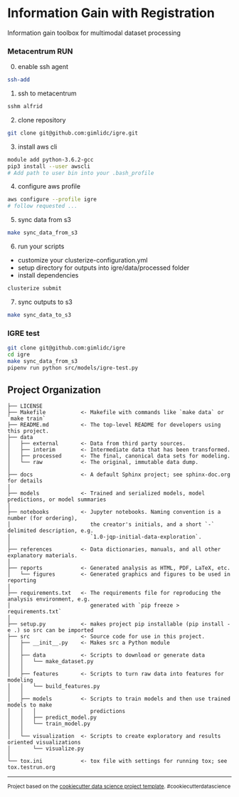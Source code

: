 Information Gain with Registration
==============================

Information gain toolbox for multimodal dataset processing

### Metacentrum RUN

0) enable ssh agent
```bash
ssh-add
```
1) ssh to metacentrum
```bash
sshm alfrid
```
2) clone repository
```bash
git clone git@github.com:gimlidc/igre.git
```
3) install aws cli
```bash
module add python-3.6.2-gcc
pip3 install --user awscli
# Add path to user bin into your .bash_profile
```
4) configure aws profile
```bash
aws configure --profile igre
# follow requested ...
```
5) sync data from s3
```bash
make sync_data_from_s3
```
6) run your scripts
- customize your clusterize-configuration.yml
- setup directory for outputs into igre/data/processed folder
- install dependencies
```bash
clusterize submit
```
7) sync outputs to s3
```bash
make sync_data_to_s3
```


### IGRE test
```bash
git clone git@github.com:gimlidc/igre
cd igre
make sync_data_from_s3
pipenv run python src/models/igre-test.py
```

Project Organization
------------

    ├── LICENSE
    ├── Makefile           <- Makefile with commands like `make data` or `make train`
    ├── README.md          <- The top-level README for developers using this project.
    ├── data
    │   ├── external       <- Data from third party sources.
    │   ├── interim        <- Intermediate data that has been transformed.
    │   ├── processed      <- The final, canonical data sets for modeling.
    │   └── raw            <- The original, immutable data dump.
    │
    ├── docs               <- A default Sphinx project; see sphinx-doc.org for details
    │
    ├── models             <- Trained and serialized models, model predictions, or model summaries
    │
    ├── notebooks          <- Jupyter notebooks. Naming convention is a number (for ordering),
    │                         the creator's initials, and a short `-` delimited description, e.g.
    │                         `1.0-jqp-initial-data-exploration`.
    │
    ├── references         <- Data dictionaries, manuals, and all other explanatory materials.
    │
    ├── reports            <- Generated analysis as HTML, PDF, LaTeX, etc.
    │   └── figures        <- Generated graphics and figures to be used in reporting
    │
    ├── requirements.txt   <- The requirements file for reproducing the analysis environment, e.g.
    │                         generated with `pip freeze > requirements.txt`
    │
    ├── setup.py           <- makes project pip installable (pip install -e .) so src can be imported
    ├── src                <- Source code for use in this project.
    │   ├── __init__.py    <- Makes src a Python module
    │   │
    │   ├── data           <- Scripts to download or generate data
    │   │   └── make_dataset.py
    │   │
    │   ├── features       <- Scripts to turn raw data into features for modeling
    │   │   └── build_features.py
    │   │
    │   ├── models         <- Scripts to train models and then use trained models to make
    │   │   │                 predictions
    │   │   ├── predict_model.py
    │   │   └── train_model.py
    │   │
    │   └── visualization  <- Scripts to create exploratory and results oriented visualizations
    │       └── visualize.py
    │
    └── tox.ini            <- tox file with settings for running tox; see tox.testrun.org


--------

<p><small>Project based on the <a target="_blank" href="https://drivendata.github.io/cookiecutter-data-science/">cookiecutter data science project template</a>. #cookiecutterdatascience</small></p>
